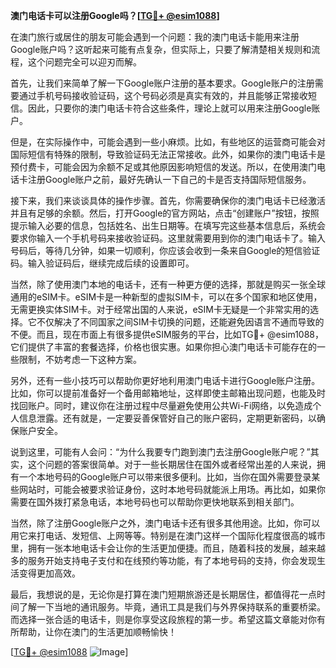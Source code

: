 **澳门电话卡可以注册Google吗？[[TG💪+ @esim1088](https://t.me/s/esim1088)]**

在澳门旅行或居住的朋友可能会遇到一个问题：我的澳门电话卡能用来注册Google账户吗？这听起来可能有点复杂，但实际上，只要了解清楚相关规则和流程，这个问题完全可以迎刃而解。

首先，让我们来简单了解一下Google账户注册的基本要求。Google账户的注册需要通过手机号码接收验证码，这个号码必须是真实有效的，并且能够正常接收短信。因此，只要你的澳门电话卡符合这些条件，理论上就可以用来注册Google账户。

但是，在实际操作中，可能会遇到一些小麻烦。比如，有些地区的运营商可能会对国际短信有特殊的限制，导致验证码无法正常接收。此外，如果你的澳门电话卡是预付费卡，可能会因为余额不足或其他原因影响短信的发送。所以，在使用澳门电话卡注册Google账户之前，最好先确认一下自己的卡是否支持国际短信服务。

接下来，我们来谈谈具体的操作步骤。首先，你需要确保你的澳门电话卡已经激活并且有足够的余额。然后，打开Google的官方网站，点击“创建账户”按钮，按照提示输入必要的信息，包括姓名、出生日期等。在填写完这些基本信息后，系统会要求你输入一个手机号码来接收验证码。这里就需要用到你的澳门电话卡了。输入号码后，等待几分钟，如果一切顺利，你应该会收到一条来自Google的短信验证码。输入验证码后，继续完成后续的设置即可。

当然，除了使用澳门本地的电话卡，还有一种更方便的选择，那就是购买一张全球通用的eSIM卡。eSIM卡是一种新型的虚拟SIM卡，可以在多个国家和地区使用，无需更换实体SIM卡。对于经常出国的人来说，eSIM卡无疑是一个非常实用的选择。它不仅解决了不同国家之间SIM卡切换的问题，还能避免因语言不通而导致的不便。而且，现在市面上有很多提供eSIM服务的平台，比如TG💪+ @esim1088，它们提供了丰富的套餐选择，价格也很实惠。如果你担心澳门电话卡可能存在的一些限制，不妨考虑一下这种方案。

另外，还有一些小技巧可以帮助你更好地利用澳门电话卡进行Google账户注册。比如，你可以提前准备好一个备用邮箱地址，这样即使主邮箱出现问题，也能及时找回账户。同时，建议你在注册过程中尽量避免使用公共Wi-Fi网络，以免造成个人信息泄露。还有就是，一定要妥善保管好自己的账户密码，定期更新密码，以确保账户安全。

说到这里，可能有人会问：“为什么我要专门跑到澳门去注册Google账户呢？”其实，这个问题的答案很简单。对于一些长期居住在国外或者经常出差的人来说，拥有一个本地号码的Google账户可以带来很多便利。比如，当你在国外需要登录某些网站时，可能会被要求验证身份，这时本地号码就能派上用场。再比如，如果你需要在国外拨打紧急电话，本地号码也可以帮助你更快地联系到相关部门。

当然，除了注册Google账户之外，澳门电话卡还有很多其他用途。比如，你可以用它来打电话、发短信、上网等等。特别是在澳门这样一个国际化程度很高的城市里，拥有一张本地电话卡会让你的生活更加便捷。而且，随着科技的发展，越来越多的服务开始支持电子支付和在线预约等功能，有了本地号码的支持，你会发现生活变得更加高效。

最后，我想说的是，无论你是打算在澳门短期旅游还是长期居住，都值得花一点时间了解一下当地的通讯服务。毕竟，通讯工具是我们与外界保持联系的重要桥梁。而选择一张合适的电话卡，则是你享受这段旅程的第一步。希望这篇文章能对你有所帮助，让你在澳门的生活更加顺畅愉快！

[[TG💪+ @esim1088](https://t.me/s/esim1088) ![Image](https://i.postimg.cc/4NQfJmqS/Snipaste-2025-05-13-00-14-12.png)]